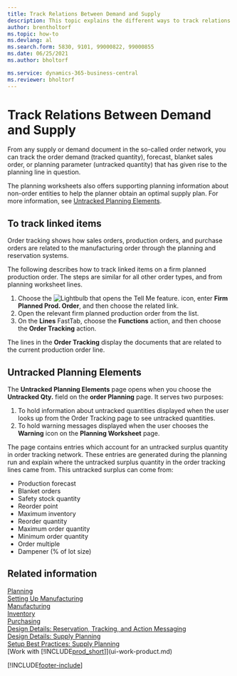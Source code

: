 ```yaml
---
title: Track Relations Between Demand and Supply
description: This topic explains the different ways to track relations between demand and supply such as tracking linked items and dealing with untracked planing elements.
author: brentholtorf
ms.topic: how-to
ms.devlang: al
ms.search.form: 5830, 9101, 99000822, 99000855
ms.date: 06/25/2021
ms.author: bholtorf

ms.service: dynamics-365-business-central
ms.reviewer: bholtorf
---
```

# Track Relations Between Demand and Supply

From any supply or demand document in the so-called order network, you can track the order demand (tracked quantity), forecast, blanket sales order, or planning parameter (untracked quantity) that has given rise to the planning line in question.

The planning worksheets also offers supporting planning information about non-order entities to help the planner obtain an optimal supply plan. For more information, see [Untracked Planning Elements](production-how-track-demand-supply.md#untracked-planning-elements).

## To track linked items
Order tracking shows how sales orders, production orders, and purchase orders are related to the manufacturing order through the planning and reservation systems.

The following describes how to track linked items on a firm planned production order. The steps are similar for all other order types, and from planning worksheet lines.

1. Choose the ![Lightbulb that opens the Tell Me feature.](media/ui-search/search_small.png "Tell me what you want to do") icon, enter **Firm Planned Prod. Order**, and then choose the related link.
2. Open the relevant firm planned production order from the list.
3. On the **Lines** FastTab, choose the **Functions** action, and then choose the **Order Tracking** action.

The lines in the **Order Tracking** display the documents that are related to the current production order line.

## Untracked Planning Elements
The **Untracked Planning Elements** page opens when you choose the **Untracked Qty.** field on the **order Planning** page. It serves two purposes:

1. To hold information about untracked quantities displayed when the user looks up from the Order Tracking page to see untracked quantities.
2. To hold warning messages displayed when the user chooses the **Warning** icon on the **Planning Worksheet** page.

The page contains entries which account for an untracked surplus quantity in order tracking network. These entries are generated during the planning run and explain where the untracked surplus quantity in the order tracking lines came from. This untracked surplus can come from:

- Production forecast
- Blanket orders
- Safety stock quantity
- Reorder point
- Maximum inventory
- Reorder quantity
- Maximum order quantity
- Minimum order quantity
- Order multiple
- Dampener (% of lot size)

## Related information  
[Planning](production-planning.md)   
[Setting Up Manufacturing](production-configure-production-processes.md)  
[Manufacturing](production-manage-manufacturing.md)    
[Inventory](inventory-manage-inventory.md)  
[Purchasing](purchasing-manage-purchasing.md)  
[Design Details: Reservation, Tracking, and Action Messaging](design-details-reservation-order-tracking-and-action-messaging.md)  
[Design Details: Supply Planning](design-details-supply-planning.md)   
[Setup Best Practices: Supply Planning](setup-best-practices-supply-planning.md)  
[Work with [!INCLUDE[prod_short](includes/prod_short.md)]](ui-work-product.md)


[!INCLUDE[footer-include](includes/footer-banner.md)]
